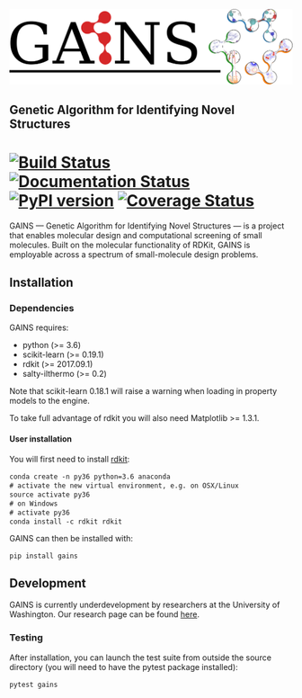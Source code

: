 
![](gains.png)

## Genetic Algorithm for Identifying Novel Structures
[![Build Status](https://travis-ci.org/wesleybeckner/gains.svg?branch=master)](https://travis-ci.org/wesleybeckner/gains)
[![Documentation Status](https://readthedocs.org/projects/gains/badge/?version=latest)](http://gains.readthedocs.io/en/latest/?badge=latest)
[![PyPI version](https://badge.fury.io/py/gains.svg)](https://badge.fury.io/py/gains)
[![Coverage Status](https://coveralls.io/repos/github/wesleybeckner/gains/badge.svg?branch=master)](https://coveralls.io/github/wesleybeckner/gains?branch=master)
========

GAINS — Genetic Algorithm for Identifying Novel Structures — is a project
that enables molecular design and computational screening of
small molecules. Built on the molecular functionality of RDKit, GAINS is employable across a spectrum of small-molecule design problems.

## Installation

### Dependencies

GAINS requires:

* python (>= 3.6)
* scikit-learn (>= 0.19.1)
* rdkit (>= 2017.09.1)
* salty-ilthermo (>= 0.2)

Note that scikit-learn 0.18.1 will raise a warning when loading in property models to the engine.

To take full advantage of rdkit you will also need Matplotlib >= 1.3.1.

#### User installation

You will first need to install [rdkit](http://www.rdkit.org/docs/GettingStartedInPython.html):
```
conda create -n py36 python=3.6 anaconda
# activate the new virtual environment, e.g. on OSX/Linux
source activate py36
# on Windows
# activate py36
conda install -c rdkit rdkit
```

GAINS can then be installed with:
```
pip install gains
```

## Development

GAINS is currently underdevelopment by researchers at the University of Washington. Our  research page can be found [here](http://www.prg.washington.edu).

### Testing

After installation, you can launch the test suite from outside the source directory (you will need to have the pytest package installed):
```
pytest gains
```
